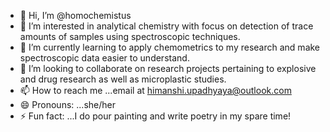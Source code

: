 - 👋 Hi, I’m @homochemistus
- 👀 I’m interested in analytical chemistry with focus on detection of trace amounts of samples using spectroscopic techniques. 
- 🌱 I’m currently learning to apply chemometrics to my research and make spectroscopic data easier to understand. 
- 💞️ I’m looking to collaborate on research projects pertaining to explosive and drug research as well as microplastic studies. 
- 📫 How to reach me ...email at himanshi.upadhyaya@outlook.com
- 😄 Pronouns: ...she/her 
- ⚡ Fun fact: ...I do pour painting and write poetry in my spare time! 

<!---
homochemistus/homochemistus is a ✨ special ✨ repository because its `README.md` (this file) appears on your GitHub profile.
You can click the Preview link to take a look at your changes.
--->
